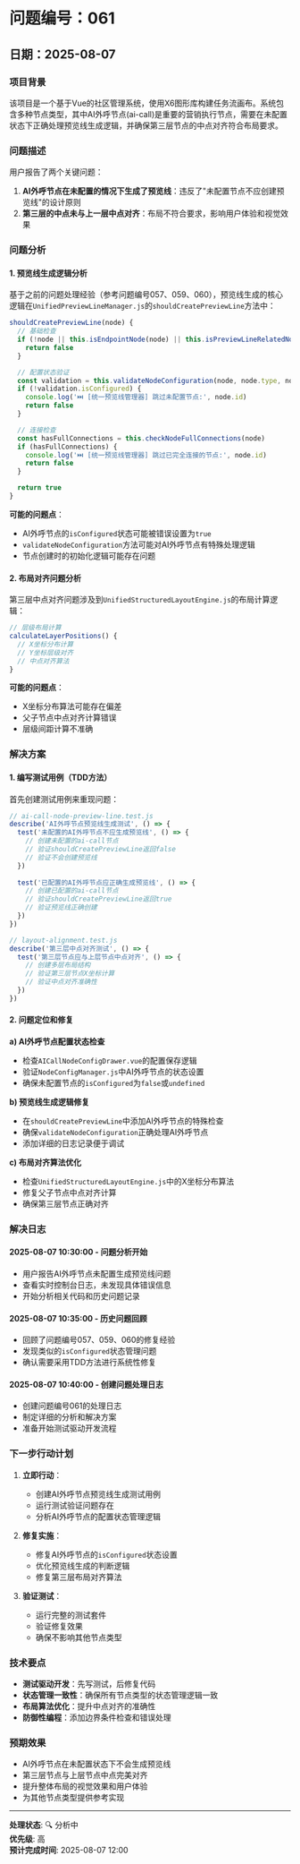 # 问题编号：061
## 日期：2025-08-07

### 项目背景
该项目是一个基于Vue的社区管理系统，使用X6图形库构建任务流画布。系统包含多种节点类型，其中AI外呼节点(ai-call)是重要的营销执行节点，需要在未配置状态下正确处理预览线生成逻辑，并确保第三层节点的中点对齐符合布局要求。

### 问题描述
用户报告了两个关键问题：
1. **AI外呼节点在未配置的情况下生成了预览线**：违反了"未配置节点不应创建预览线"的设计原则
2. **第三层的中点未与上一层中点对齐**：布局不符合要求，影响用户体验和视觉效果

### 问题分析

#### 1. 预览线生成逻辑分析
基于之前的问题处理经验（参考问题编号057、059、060），预览线生成的核心逻辑在`UnifiedPreviewLineManager.js`的`shouldCreatePreviewLine`方法中：

```javascript
shouldCreatePreviewLine(node) {
  // 基础检查
  if (!node || this.isEndpointNode(node) || this.isPreviewLineRelatedNode(node)) {
    return false
  }

  // 配置状态验证
  const validation = this.validateNodeConfiguration(node, node.type, node.data)
  if (!validation.isConfigured) {
    console.log('⏭️ [统一预览线管理器] 跳过未配置节点:', node.id)
    return false
  }

  // 连接检查
  const hasFullConnections = this.checkNodeFullConnections(node)
  if (hasFullConnections) {
    console.log('⏭️ [统一预览线管理器] 跳过已完全连接的节点:', node.id)
    return false
  }

  return true
}
```

**可能的问题点**：
- AI外呼节点的`isConfigured`状态可能被错误设置为`true`
- `validateNodeConfiguration`方法可能对AI外呼节点有特殊处理逻辑
- 节点创建时的初始化逻辑可能存在问题

#### 2. 布局对齐问题分析
第三层中点对齐问题涉及到`UnifiedStructuredLayoutEngine.js`的布局计算逻辑：

```javascript
// 层级布局计算
calculateLayerPositions() {
  // X坐标分布计算
  // Y坐标层级对齐
  // 中点对齐算法
}
```

**可能的问题点**：
- X坐标分布算法可能存在偏差
- 父子节点中点对齐计算错误
- 层级间距计算不准确

### 解决方案

#### 1. 编写测试用例（TDD方法）
首先创建测试用例来重现问题：

```javascript
// ai-call-node-preview-line.test.js
describe('AI外呼节点预览线生成测试', () => {
  test('未配置的AI外呼节点不应生成预览线', () => {
    // 创建未配置的ai-call节点
    // 验证shouldCreatePreviewLine返回false
    // 验证不会创建预览线
  })
  
  test('已配置的AI外呼节点应正确生成预览线', () => {
    // 创建已配置的ai-call节点
    // 验证shouldCreatePreviewLine返回true
    // 验证预览线正确创建
  })
})

// layout-alignment.test.js
describe('第三层中点对齐测试', () => {
  test('第三层节点应与上层节点中点对齐', () => {
    // 创建多层布局结构
    // 验证第三层节点X坐标计算
    // 验证中点对齐准确性
  })
})
```

#### 2. 问题定位和修复
**a) AI外呼节点配置状态检查**
- 检查`AICallNodeConfigDrawer.vue`的配置保存逻辑
- 验证`NodeConfigManager.js`中AI外呼节点的状态设置
- 确保未配置节点的`isConfigured`为`false`或`undefined`

**b) 预览线生成逻辑修复**
- 在`shouldCreatePreviewLine`中添加AI外呼节点的特殊检查
- 确保`validateNodeConfiguration`正确处理AI外呼节点
- 添加详细的日志记录便于调试

**c) 布局对齐算法优化**
- 检查`UnifiedStructuredLayoutEngine.js`中的X坐标分布算法
- 修复父子节点中点对齐计算
- 确保第三层节点正确对齐

### 解决日志

#### 2025-08-07 10:30:00 - 问题分析开始
- 用户报告AI外呼节点未配置生成预览线问题
- 查看实时控制台日志，未发现具体错误信息
- 开始分析相关代码和历史问题记录

#### 2025-08-07 10:35:00 - 历史问题回顾
- 回顾了问题编号057、059、060的修复经验
- 发现类似的`isConfigured`状态管理问题
- 确认需要采用TDD方法进行系统性修复

#### 2025-08-07 10:40:00 - 创建问题处理日志
- 创建问题编号061的处理日志
- 制定详细的分析和解决方案
- 准备开始测试驱动开发流程

### 下一步行动计划

1. **立即行动**：
   - 创建AI外呼节点预览线生成测试用例
   - 运行测试验证问题存在
   - 分析AI外呼节点的配置状态管理逻辑

2. **修复实施**：
   - 修复AI外呼节点的`isConfigured`状态设置
   - 优化预览线生成的判断逻辑
   - 修复第三层布局对齐算法

3. **验证测试**：
   - 运行完整的测试套件
   - 验证修复效果
   - 确保不影响其他节点类型

### 技术要点
- **测试驱动开发**：先写测试，后修复代码
- **状态管理一致性**：确保所有节点类型的状态管理逻辑一致
- **布局算法优化**：提升中点对齐的准确性
- **防御性编程**：添加边界条件检查和错误处理

### 预期效果
- AI外呼节点在未配置状态下不会生成预览线
- 第三层节点与上层节点中点完美对齐
- 提升整体布局的视觉效果和用户体验
- 为其他节点类型提供参考实现

---
**处理状态**: 🔍 分析中  
**优先级**: 高  
**预计完成时间**: 2025-08-07 12:00